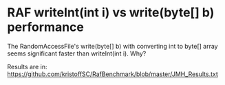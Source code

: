 #  RAF writeInt(int i) vs write(byte[] b) performance

The RandomAccessFile's write(byte[] b) with converting int to byte[] array seems significant faster than writeInt(int i). Why?

Results are in: https://github.com/kristoffSC/RafBenchmark/blob/master/JMH_Results.txt 